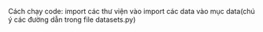 Cách chạy code:
import các thư viện vào
import các data vào mục data(chú ý các đường dẫn trong file datasets.py)
